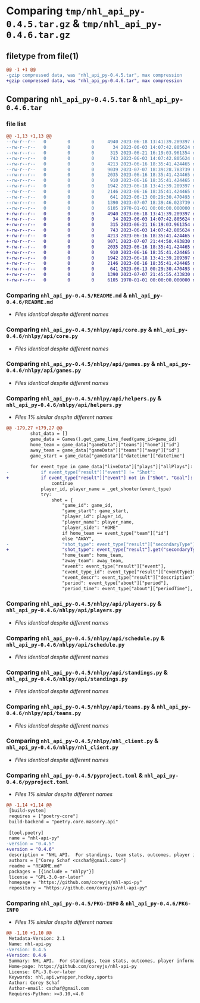 # Comparing `tmp/nhl_api_py-0.4.5.tar.gz` & `tmp/nhl_api_py-0.4.6.tar.gz`

## filetype from file(1)

```diff
@@ -1 +1 @@
-gzip compressed data, was "nhl_api_py-0.4.5.tar", max compression
+gzip compressed data, was "nhl_api_py-0.4.6.tar", max compression
```

## Comparing `nhl_api_py-0.4.5.tar` & `nhl_api_py-0.4.6.tar`

### file list

```diff
@@ -1,13 +1,13 @@
--rw-r--r--   0        0        0     4940 2023-06-18 13:41:39.289397 nhl_api_py-0.4.5/README.md
--rw-r--r--   0        0        0       34 2023-06-03 14:07:42.805624 nhl_api_py-0.4.5/nhlpy/__init__.py
--rw-r--r--   0        0        0      315 2023-06-21 16:19:03.961354 nhl_api_py-0.4.5/nhlpy/api/__init__.py
--rw-r--r--   0        0        0      743 2023-06-03 14:07:42.805624 nhl_api_py-0.4.5/nhlpy/api/core.py
--rw-r--r--   0        0        0     4213 2023-06-16 18:35:41.424465 nhl_api_py-0.4.5/nhlpy/api/games.py
--rw-r--r--   0        0        0     9039 2023-07-07 18:39:28.783739 nhl_api_py-0.4.5/nhlpy/api/helpers.py
--rw-r--r--   0        0        0     2035 2023-06-16 18:35:41.424465 nhl_api_py-0.4.5/nhlpy/api/players.py
--rw-r--r--   0        0        0      910 2023-06-16 18:35:41.424465 nhl_api_py-0.4.5/nhlpy/api/schedule.py
--rw-r--r--   0        0        0     1942 2023-06-18 13:41:39.289397 nhl_api_py-0.4.5/nhlpy/api/standings.py
--rw-r--r--   0        0        0     2146 2023-06-16 18:35:41.424465 nhl_api_py-0.4.5/nhlpy/api/teams.py
--rw-r--r--   0        0        0      641 2023-06-13 00:29:30.470493 nhl_api_py-0.4.5/nhlpy/nhl_client.py
--rw-r--r--   0        0        0     1390 2023-07-07 18:39:46.023739 nhl_api_py-0.4.5/pyproject.toml
--rw-r--r--   0        0        0     6105 1970-01-01 00:00:00.000000 nhl_api_py-0.4.5/PKG-INFO
+-rw-r--r--   0        0        0     4940 2023-06-18 13:41:39.289397 nhl_api_py-0.4.6/README.md
+-rw-r--r--   0        0        0       34 2023-06-03 14:07:42.805624 nhl_api_py-0.4.6/nhlpy/__init__.py
+-rw-r--r--   0        0        0      315 2023-06-21 16:19:03.961354 nhl_api_py-0.4.6/nhlpy/api/__init__.py
+-rw-r--r--   0        0        0      743 2023-06-03 14:07:42.805624 nhl_api_py-0.4.6/nhlpy/api/core.py
+-rw-r--r--   0        0        0     4213 2023-06-16 18:35:41.424465 nhl_api_py-0.4.6/nhlpy/api/games.py
+-rw-r--r--   0        0        0     9071 2023-07-07 21:44:50.493830 nhl_api_py-0.4.6/nhlpy/api/helpers.py
+-rw-r--r--   0        0        0     2035 2023-06-16 18:35:41.424465 nhl_api_py-0.4.6/nhlpy/api/players.py
+-rw-r--r--   0        0        0      910 2023-06-16 18:35:41.424465 nhl_api_py-0.4.6/nhlpy/api/schedule.py
+-rw-r--r--   0        0        0     1942 2023-06-18 13:41:39.289397 nhl_api_py-0.4.6/nhlpy/api/standings.py
+-rw-r--r--   0        0        0     2146 2023-06-16 18:35:41.424465 nhl_api_py-0.4.6/nhlpy/api/teams.py
+-rw-r--r--   0        0        0      641 2023-06-13 00:29:30.470493 nhl_api_py-0.4.6/nhlpy/nhl_client.py
+-rw-r--r--   0        0        0     1390 2023-07-07 21:45:55.433830 nhl_api_py-0.4.6/pyproject.toml
+-rw-r--r--   0        0        0     6105 1970-01-01 00:00:00.000000 nhl_api_py-0.4.6/PKG-INFO
```

### Comparing `nhl_api_py-0.4.5/README.md` & `nhl_api_py-0.4.6/README.md`

 * *Files identical despite different names*

### Comparing `nhl_api_py-0.4.5/nhlpy/api/core.py` & `nhl_api_py-0.4.6/nhlpy/api/core.py`

 * *Files identical despite different names*

### Comparing `nhl_api_py-0.4.5/nhlpy/api/games.py` & `nhl_api_py-0.4.6/nhlpy/api/games.py`

 * *Files identical despite different names*

### Comparing `nhl_api_py-0.4.5/nhlpy/api/helpers.py` & `nhl_api_py-0.4.6/nhlpy/api/helpers.py`

 * *Files 1% similar despite different names*

```diff
@@ -179,27 +179,27 @@
         shot_data = []
         game_data = Games().get_game_live_feed(game_id=game_id)
         home_team = game_data["gameData"]["teams"]["home"]["id"]
         away_team = game_data["gameData"]["teams"]["away"]["id"]
         game_start = game_data["gameData"]["datetime"]["dateTime"]
 
         for event_type in game_data["liveData"]["plays"]["allPlays"]:
-            if event_type["result"]["event"] != "Shot":
+            if event_type["result"]["event"] not in ["Shot", "Goal"]:
                 continue
             player_id, player_name = _get_shooter(event_type)
             try:
                 shot = {
                     "game_id": game_id,
                     "game_start": game_start,
                     "player_id": player_id,
                     "player_name": player_name,
                     "player_side": "HOME"
                     if home_team == event_type["team"]["id"]
                     else "AWAY",
-                    "shot_type": event_type["result"]["secondaryType"],
+                    "shot_type": event_type["result"].get("secondaryType", "Wrist Shot"),
                     "home_team": home_team,
                     "away_team": away_team,
                     "event": event_type["result"]["event"],
                     "event_type_id": event_type["result"]["eventTypeId"],
                     "event_descr": event_type["result"]["description"],
                     "period": event_type["about"]["period"],
                     "period_time": event_type["about"]["periodTime"],
```

### Comparing `nhl_api_py-0.4.5/nhlpy/api/players.py` & `nhl_api_py-0.4.6/nhlpy/api/players.py`

 * *Files identical despite different names*

### Comparing `nhl_api_py-0.4.5/nhlpy/api/schedule.py` & `nhl_api_py-0.4.6/nhlpy/api/schedule.py`

 * *Files identical despite different names*

### Comparing `nhl_api_py-0.4.5/nhlpy/api/standings.py` & `nhl_api_py-0.4.6/nhlpy/api/standings.py`

 * *Files identical despite different names*

### Comparing `nhl_api_py-0.4.5/nhlpy/api/teams.py` & `nhl_api_py-0.4.6/nhlpy/api/teams.py`

 * *Files identical despite different names*

### Comparing `nhl_api_py-0.4.5/nhlpy/nhl_client.py` & `nhl_api_py-0.4.6/nhlpy/nhl_client.py`

 * *Files identical despite different names*

### Comparing `nhl_api_py-0.4.5/pyproject.toml` & `nhl_api_py-0.4.6/pyproject.toml`

 * *Files 1% similar despite different names*

```diff
@@ -1,14 +1,14 @@
 [build-system]
 requires = ["poetry-core"]
 build-backend = "poetry.core.masonry.api"
 
 [tool.poetry]
 name = "nhl-api-py"
-version = "0.4.5"
+version = "0.4.6"
 description = "NHL API.  For standings, team stats, outcomes, player information.  Contains each individual API endpoint as well as convience methods for easy data loading in Pandas or any ML applications."
 authors = ["Corey Schaf <cschaf@gmail.com>"]
 readme = "README.md"
 packages = [{include = "nhlpy"}]
 license = "GPL-3.0-or-later"
 homepage = "https://github.com/coreyjs/nhl-api-py"
 repository = "https://github.com/coreyjs/nhl-api-py"
```

### Comparing `nhl_api_py-0.4.5/PKG-INFO` & `nhl_api_py-0.4.6/PKG-INFO`

 * *Files 1% similar despite different names*

```diff
@@ -1,10 +1,10 @@
 Metadata-Version: 2.1
 Name: nhl-api-py
-Version: 0.4.5
+Version: 0.4.6
 Summary: NHL API.  For standings, team stats, outcomes, player information.  Contains each individual API endpoint as well as convience methods for easy data loading in Pandas or any ML applications.
 Home-page: https://github.com/coreyjs/nhl-api-py
 License: GPL-3.0-or-later
 Keywords: nhl,api,wrapper,hockey,sports
 Author: Corey Schaf
 Author-email: cschaf@gmail.com
 Requires-Python: >=3.10,<4.0
```

